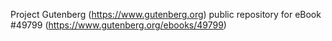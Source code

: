Project Gutenberg (https://www.gutenberg.org) public repository for
eBook #49799 (https://www.gutenberg.org/ebooks/49799)
